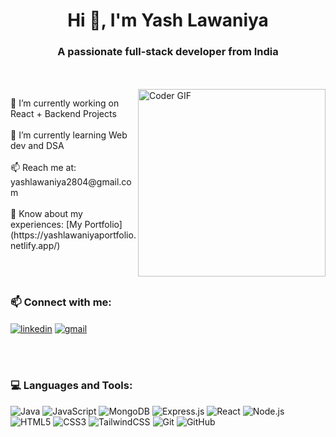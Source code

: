 <h1 align="center">Hi 👋, I'm Yash Lawaniya</h1>
<h3 align="center">A passionate full-stack developer from India</h3><br><br>
<img align="right" alt="Coder GIF" width="300" src="https://camo.githubusercontent.com/130ffc354b6ee3c8c9e506276e598bf4e19ea7950df203dacf6aeee4fc543a50/68747470733a2f2f616e616c7974696373696e6469616d61672e636f6d2f77702d636f6e74656e742f75706c6f6164732f323031382f31322f646576656c6f7065722d6472696262626c652e676966" />







<p align="left"> 
🔭 I’m currently working on React + Backend Projects<br><br>
🌱 I’m currently learning Web dev and DSA<br><br>
📫 Reach me at: yashlawaniya2804@gmail.com<br><br>
📄 Know about my experiences: [My Portfolio](https://yashlawaniyaportfolio.netlify.app/)
</p>
<br>
<br>


### 📫 Connect with me:
<p align="left">
<a href="https://linkedin.com/in/yashlawaniyadev" target="blank"><img align="center" src="https://img.shields.io/badge/-LinkedIn-blue?logo=linkedin&style=flat" alt="linkedin" /></a>
<a href="mailto:yashlawaniya2804@gmail.com"><img align="center" src="https://img.shields.io/badge/-Gmail-D14836?logo=gmail&style=flat" alt="gmail" /></a>
</p>

<br>
<br>

### 💻 Languages and Tools:
<p align="left">
   <img src="https://img.shields.io/badge/Java-007396?style=for-the-badge&logo=java&logoColor=white" alt="Java" title="Java"/>
   <img src="https://img.shields.io/badge/JavaScript-F7DF1E?style=for-the-badge&logo=javascript&logoColor=black" alt="JavaScript" title="JavaScript"/>
   <img src="https://img.shields.io/badge/MongoDB-47A248?style=for-the-badge&logo=mongodb&logoColor=white" alt="MongoDB" title="MongoDB"/>
    <img src="https://img.shields.io/badge/Express.js-000000?style=for-the-badge&logo=express&logoColor=white" alt="Express.js" title="Express.js"/>
  <img src="https://img.shields.io/badge/React-61DAFB?style=for-the-badge&logo=react&logoColor=black" alt="React" title="React"/>
  <img src="https://img.shields.io/badge/Node.js-339933?style=for-the-badge&logo=node.js&logoColor=white" alt="Node.js" title="Node.js"/>
  <img src="https://img.shields.io/badge/HTML5-E34F26?style=for-the-badge&logo=html5&logoColor=white" alt="HTML5" title="HTML5"/>
  <img src="https://img.shields.io/badge/CSS3-1572B6?style=for-the-badge&logo=css3&logoColor=white" alt="CSS3" title="CSS3"/>
  <img src="https://img.shields.io/badge/TailwindCSS-06B6D4?style=for-the-badge&logo=tailwindcss&logoColor=white" alt="TailwindCSS" title="Tailwind CSS"/>  
  <img src="https://img.shields.io/badge/Git-F05032?style=for-the-badge&logo=git&logoColor=white" alt="Git" title="Git"/>  
  <img src="https://img.shields.io/badge/GitHub-181717?style=for-the-badge&logo=github&logoColor=white" alt="GitHub" title="GitHub"/>
</p>




